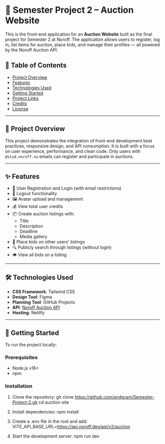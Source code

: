 # 🎯 Semester Project 2 – Auction Website

This is the front-end application for an **Auction Website** built as the final project for Semester 2 at Noroff. The application allows users to register, log in, list items for auction, place bids, and manage their profiles — all powered by the Noroff Auction API.

## 📌 Table of Contents

- [Project Overview](#project-overview)
- [Features](#features)
- [Technologies Used](#technologies-used)
- [Getting Started](#getting-started)
- [Project Links](#project-links)
- [Credits](#credits)
- [License](#license)

---

## 📄 Project Overview

This project demonstrates the integration of front-end development best practices, responsive design, and API consumption. It is built with a focus on user experience, performance, and clean code. Only users with `@stud.noroff.no` emails can register and participate in auctions.

---

## ✨ Features

- 🧾 User Registration and Login (with email restrictions)
- 👋 Logout functionality
- 🖼️ Avatar upload and management
- 💰 View total user credits
- 📦 Create auction listings with:
  - Title
  - Description
  - Deadline
  - Media gallery
- 💸 Place bids on other users' listings
- 🔍 Publicly search through listings (without login)
- 👁️ View all bids on a listing

---

## 🛠️ Technologies Used

- **CSS Framework**: Tailwind CSS
- **Design Tool**: Figma
- **Planning Tool**: GitHub Projects
- **API**: [Noroff Auction API](https://v2.api.noroff.dev/docs/auction)
- **Hosting**: Netlify

---

## 🚀 Getting Started

To run the project locally:

### Prerequisites
- Node.js v16+
- npm

### Installation

1. Clone the repository:
git clone https://github.com/andgram/Semester-Project-2.git
cd auction-site

2. Install dependencies:
npm install

3. Create a .env file in the root and add:
VITE_API_BASE_URL=https://api.noroff.dev/api/v2/auction

4. Start the development server:
npm run dev

